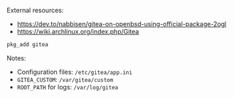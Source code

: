 External resources:

- https://dev.to/nabbisen/gitea-on-openbsd-using-official-package-2ogl
- https://wiki.archlinux.org/index.php/Gitea

```sh
pkg_add gitea
```

Notes:

- Configuration files: `/etc/gitea/app.ini`
- `GITEA_CUSTOM`: `/var/gitea/custom`
- `ROOT_PATH` for logs: `/var/log/gitea`
